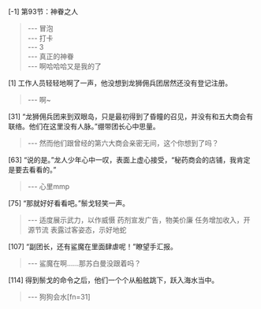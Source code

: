 
[-1] 第93节：神眷之人
>--- 冒泡<br>
>--- 打卡<br>
>--- 3<br>
>--- 真正的神眷<br>
>--- 啊哈哈哈又是我的了<br>

[1] 工作人员轻轻地啊了一声，他没想到龙狮佣兵团居然还没有登记注册。
>--- 啊~<br>

[31] “龙狮佣兵团来到双眼岛，只是最初得到了昏瞳的召见，并没有和五大商会有联络。他们在这里没有人脉。”绷带团长心中思量。
>--- 然而他们跟曾经的第六大商会亲密无间，这个你想到了吗？<br>

[63] “说的是。”龙人少年心中一叹，表面上虚心接受，“秘药商会的店铺，我肯定是要去看看的。”
>--- 心里mmp<br>

[75] “那就好好看看吧。”鬃戈轻笑一声。
>--- 适度展示武力，以作威慑
药剂宣发广告，物美价廉
任务增加收入，开源节流
表露过客姿态，示好地蛇<br>

[107] “副团长，还有鲨魔在里面肆虐呢！”瞭望手汇报。
>--- 鲨魔在啊……那苏白曼没跟着吗？<br>

[114] 得到鬃戈的命令之后，他们一个个从船舷跳下，跃入海水当中。
>--- 狗狗会水[fn=31]<br>
